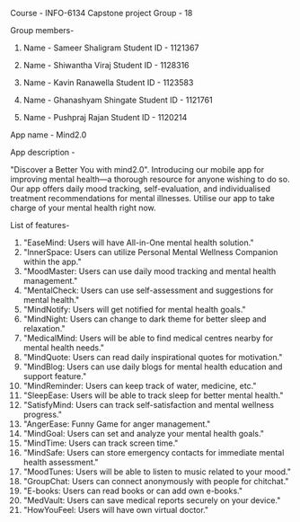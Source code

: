 Course - INFO-6134 Capstone project
Group - 18

Group members-

1. Name - Sameer Shaligram
   Student ID - 1121367

2. Name - Shiwantha Viraj
   Student ID - 1128316

3. Name - Kavin Ranawella
   Student ID - 1123583
   
4. Name - Ghanashyam Shingate
   Student ID - 1121761

5. Name - Pushpraj Rajan
   Student ID - 1120214

App name - Mind2.0

App description -

"Discover a Better You with mind2.0".
Introducing our mobile app for improving mental health—a thorough resource for anyone wishing to do so. Our app offers daily mood tracking, self-evaluation, and individualised treatment recommendations for mental illnesses. Utilise our app to take charge of your mental health right now.

List of features-

1. "EaseMind: Users will have All-in-One mental health solution."
2. "InnerSpace: Users can utilize Personal Mental Wellness Companion within the app."
3. "MoodMaster: Users can use daily mood tracking and mental health management."
4. "MentalCheck: Users can use self-assessment and suggestions for mental health."
5. "MindNotify: Users will get notified for mental health goals."
6. "MindNight: Users can change to dark theme for better sleep and relaxation."
7. "MedicalMind: Users will be able to find medical centres nearby for mental health needs."
8. "MindQuote: Users can read daily inspirational quotes for motivation."
9. "MindBlog: Users can use daily blogs for mental health education and support feature."
10. "MindReminder: Users can keep track of water, medicine, etc."
11. "SleepEase: Users will be able to track sleep for better mental health."
12. "SatisfyMind: Users can track self-satisfaction and mental wellness progress."
13. "AngerEase: Funny Game for anger management."
14. "MindGoal: Users can set and analyze your mental health goals."
15. "MindTime: Users can track screen time."
16. "MindSafe: Users can store emergency contacts for immediate mental health assessment."
17. "MoodTunes: Users will be able to listen to music related to your mood."
18. "GroupChat: Users can connect anonymously with people for chitchat."
19. "E-books: Users can read books or can add own e-books."
20. "MedVault: Users can save medical reports securely on your device." 
21. "HowYouFeel: Users will have own virtual doctor."